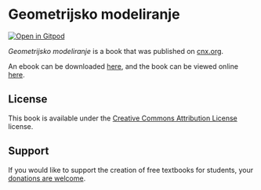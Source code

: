 # Geometrijsko modeliranje

[![Open in Gitpod](https://gitpod.io/button/open-in-gitpod.svg)](https://gitpod.io/from-referrer/)

_Geometrijsko modeliranje_ is a book that was published on [cnx.org](https://cnx.org/).

An ebook can be downloaded [here](https://github.com/cnx-user-books/cnxbook-geometrijsko-modeliranje/releases/latest), and the book can be viewed online [here](https://github.com/cnx-user-books/cnxbook-geometrijsko-modeliranje/releases/latest).

## License
This book is available under the [Creative Commons Attribution License](./LICENSE) license.

## Support
If you would like to support the creation of free textbooks for students, your [donations are welcome](https://riceconnect.rice.edu/donation/support-openstax-banner).
